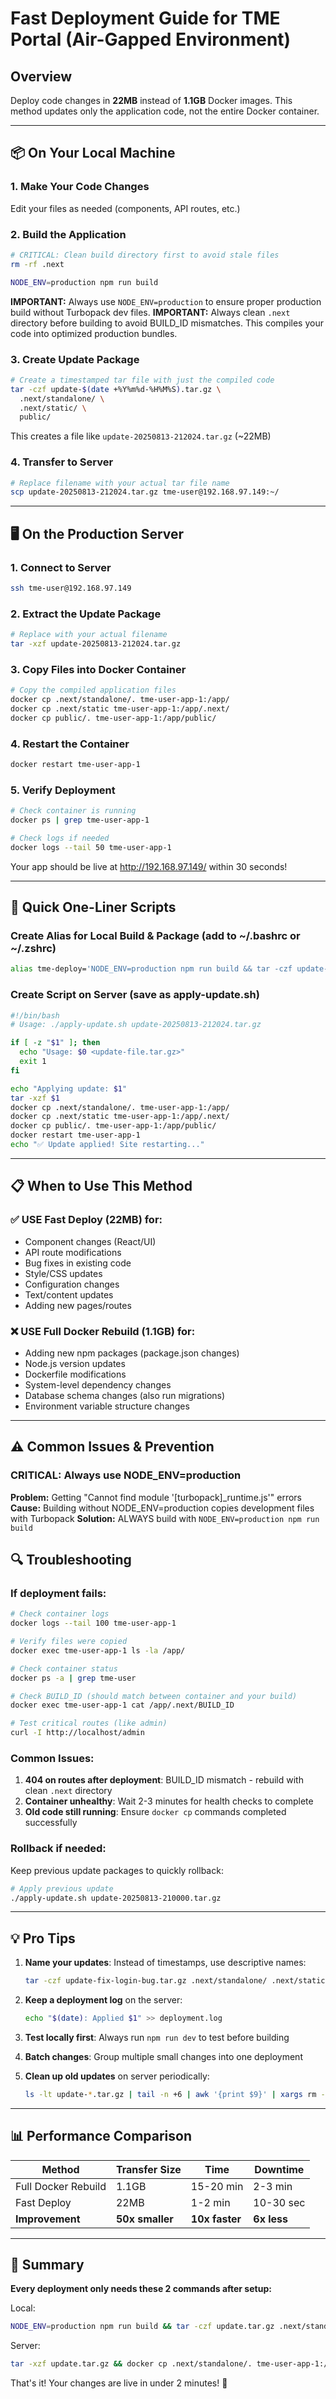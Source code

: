 # Fast Deployment Guide for TME Portal (Air-Gapped Environment)

## Overview
Deploy code changes in **22MB** instead of **1.1GB** Docker images. This method updates only the application code, not the entire Docker container.

---

## 📦 On Your Local Machine

### 1. Make Your Code Changes
Edit your files as needed (components, API routes, etc.)

### 2. Build the Application
```bash
# CRITICAL: Clean build directory first to avoid stale files
rm -rf .next

NODE_ENV=production npm run build
```
**IMPORTANT:** Always use `NODE_ENV=production` to ensure proper production build without Turbopack dev files.
**IMPORTANT:** Always clean `.next` directory before building to avoid BUILD_ID mismatches.
This compiles your code into optimized production bundles.

### 3. Create Update Package
```bash
# Create a timestamped tar file with just the compiled code
tar -czf update-$(date +%Y%m%d-%H%M%S).tar.gz \
  .next/standalone/ \
  .next/static/ \
  public/
```
This creates a file like `update-20250813-212024.tar.gz` (~22MB)

### 4. Transfer to Server
```bash
# Replace filename with your actual tar file name
scp update-20250813-212024.tar.gz tme-user@192.168.97.149:~/
```

---

## 🖥️ On the Production Server

### 1. Connect to Server
```bash
ssh tme-user@192.168.97.149
```

### 2. Extract the Update Package
```bash
# Replace with your actual filename
tar -xzf update-20250813-212024.tar.gz
```

### 3. Copy Files into Docker Container
```bash
# Copy the compiled application files
docker cp .next/standalone/. tme-user-app-1:/app/
docker cp .next/static tme-user-app-1:/app/.next/
docker cp public/. tme-user-app-1:/app/public/
```

### 4. Restart the Container
```bash
docker restart tme-user-app-1
```

### 5. Verify Deployment
```bash
# Check container is running
docker ps | grep tme-user-app-1

# Check logs if needed
docker logs --tail 50 tme-user-app-1
```

Your app should be live at http://192.168.97.149/ within 30 seconds!

---

## 🚀 Quick One-Liner Scripts

### Create Alias for Local Build & Package (add to ~/.bashrc or ~/.zshrc)
```bash
alias tme-deploy='NODE_ENV=production npm run build && tar -czf update-$(date +%Y%m%d-%H%M%S).tar.gz .next/standalone/ .next/static/ public/ && echo "Package ready: $(ls -lh update-*.tar.gz | tail -1)"'
```

### Create Script on Server (save as apply-update.sh)
```bash
#!/bin/bash
# Usage: ./apply-update.sh update-20250813-212024.tar.gz

if [ -z "$1" ]; then
  echo "Usage: $0 <update-file.tar.gz>"
  exit 1
fi

echo "Applying update: $1"
tar -xzf $1
docker cp .next/standalone/. tme-user-app-1:/app/
docker cp .next/static tme-user-app-1:/app/.next/
docker cp public/. tme-user-app-1:/app/public/
docker restart tme-user-app-1
echo "✅ Update applied! Site restarting..."
```

---

## 📋 When to Use This Method

### ✅ USE Fast Deploy (22MB) for:
- Component changes (React/UI)
- API route modifications
- Bug fixes in existing code
- Style/CSS updates
- Configuration changes
- Text/content updates
- Adding new pages/routes

### ❌ USE Full Docker Rebuild (1.1GB) for:
- Adding new npm packages (package.json changes)
- Node.js version updates
- Dockerfile modifications
- System-level dependency changes
- Database schema changes (also run migrations)
- Environment variable structure changes

---

## ⚠️ Common Issues & Prevention

### CRITICAL: Always use NODE_ENV=production
**Problem:** Getting "Cannot find module '[turbopack]_runtime.js'" errors
**Cause:** Building without NODE_ENV=production copies development files with Turbopack
**Solution:** ALWAYS build with `NODE_ENV=production npm run build`

## 🔍 Troubleshooting

### If deployment fails:
```bash
# Check container logs
docker logs --tail 100 tme-user-app-1

# Verify files were copied
docker exec tme-user-app-1 ls -la /app/

# Check container status
docker ps -a | grep tme-user

# Check BUILD_ID (should match between container and your build)
docker exec tme-user-app-1 cat /app/.next/BUILD_ID

# Test critical routes (like admin)
curl -I http://localhost/admin
```

### Common Issues:
1. **404 on routes after deployment**: BUILD_ID mismatch - rebuild with clean `.next` directory
2. **Container unhealthy**: Wait 2-3 minutes for health checks to complete
3. **Old code still running**: Ensure `docker cp` commands completed successfully

### Rollback if needed:
Keep previous update packages to quickly rollback:
```bash
# Apply previous update
./apply-update.sh update-20250813-210000.tar.gz
```

---

## 💡 Pro Tips

1. **Name your updates**: Instead of timestamps, use descriptive names:
   ```bash
   tar -czf update-fix-login-bug.tar.gz .next/standalone/ .next/static/ public/
   ```

2. **Keep a deployment log** on the server:
   ```bash
   echo "$(date): Applied $1" >> deployment.log
   ```

3. **Test locally first**: Always run `npm run dev` to test before building

4. **Batch changes**: Group multiple small changes into one deployment

5. **Clean up old updates** on server periodically:
   ```bash
   ls -lt update-*.tar.gz | tail -n +6 | awk '{print $9}' | xargs rm -f
   ```

---

## 📊 Performance Comparison

| Method | Transfer Size | Time | Downtime |
|--------|--------------|------|----------|
| Full Docker Rebuild | 1.1GB | 15-20 min | 2-3 min |
| Fast Deploy | 22MB | 1-2 min | 10-30 sec |
| **Improvement** | **50x smaller** | **10x faster** | **6x less** |

---

## 🎯 Summary

**Every deployment only needs these 2 commands after setup:**

Local:
```bash
NODE_ENV=production npm run build && tar -czf update.tar.gz .next/standalone/ .next/static/ public/
```

Server:
```bash
tar -xzf update.tar.gz && docker cp .next/standalone/. tme-user-app-1:/app/ && docker cp .next/static tme-user-app-1:/app/.next/ && docker cp public/. tme-user-app-1:/app/public/ && docker restart tme-user-app-1
```

That's it! Your changes are live in under 2 minutes! 🚀